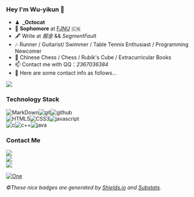 ### Hey I'm Wu-yikun 👋

- ♟ &nbsp;**_Octocat**
- 🍻 **Sophomore** at [FJNU](http://www.fjnu.edu.cn/) 🇨🇳
- 🖋  Write at *掘金* && *SegmentFault*
- 🎶  Runner / Guitarist/ Swimmer / Table Tennis Enthusiast / Programming Newcomer
- 💖  Chinese Chess / Chess / Rubik's Cube / Extracurricular Books
- 📫 Contact me with QQ：*2367036384*
- 💬 Here are some contact info as follows...

<img src="https://github-readme-stats.vercel.app/api?username=Wu-yikun&show_icons=true&include_all_commits=true&theme=material-palenight" />


### Technology Stack

![MarkDown](https://img.shields.io/badge/-Markdown-grey?style=for-the-badge&logo=Markdown&logoColor=white&labelColor=8E2DE2)![git](https://img.shields.io/badge/-git-grey?style=for-the-badge&logo=git&logoColor=white&labelColor=8E2DE2)![github](https://img.shields.io/badge/-github-grey?style=for-the-badge&logo=github&logoColor=white&labelColor=8E2DE2)  
![HTML5](https://img.shields.io/badge/html%205-grey?style=for-the-badge&logo=html5&logoColor=white&labelColor=8E2DE2)![CSS3](https://img.shields.io/badge/css%203-grey?style=for-the-badge&logo=css3&logoColor=white&labelColor=8E2DE2)![javascript](https://img.shields.io/badge/-javascript-grey?style=for-the-badge&logo=javascript&logoColor=white&labelColor=8E2DE2)  
![c](https://img.shields.io/badge/-c-grey?style=for-the-badge&logo=c&logoColor=white&labelColor=8E2DE2)![c++](https://img.shields.io/badge/-c++-grey?style=for-the-badge&logo=c&logoColor=white&labelColor=8E2DE2)![java](https://img.shields.io/badge/-java-grey?style=for-the-badge&logo=java&logoColor=white&labelColor=8E2DE2)  

### Contact Me

<a href="https://www.facebook.com/Wu-Yikun" target="_blank"><img src="https://img.shields.io/badge/facebook%20@Wu_Yikun-344E86?style=for-the-badge&logo=facebook&logoColor=white"/></a><br>
<a href="https://twitter.com/WuYikun/" target="_blank"><img src="https://img.shields.io/badge/twitter%20@Wu_Yikun-0D95E8?style=for-the-badge&logo=twitter&logoColor=white"/></a><br>
<img src="https://img.shields.io/badge/My%20Website:%20https://github.com/Wuyikun-8E2DE2?style=for-the-badge&logo=google%20chrome&logoColor=white"/>

[![One](https://img.shields.io/badge/GitHub-@Wu_Yikun-red?&logo=github&style=plastic)](https://github.com/Wu-yikun)

*&copy;These nice badges are generated by <a href="https://shields.io/">Shields.io</a> and <a href="https://github.com/spencerwooo/Substats">Substats</a>.*

